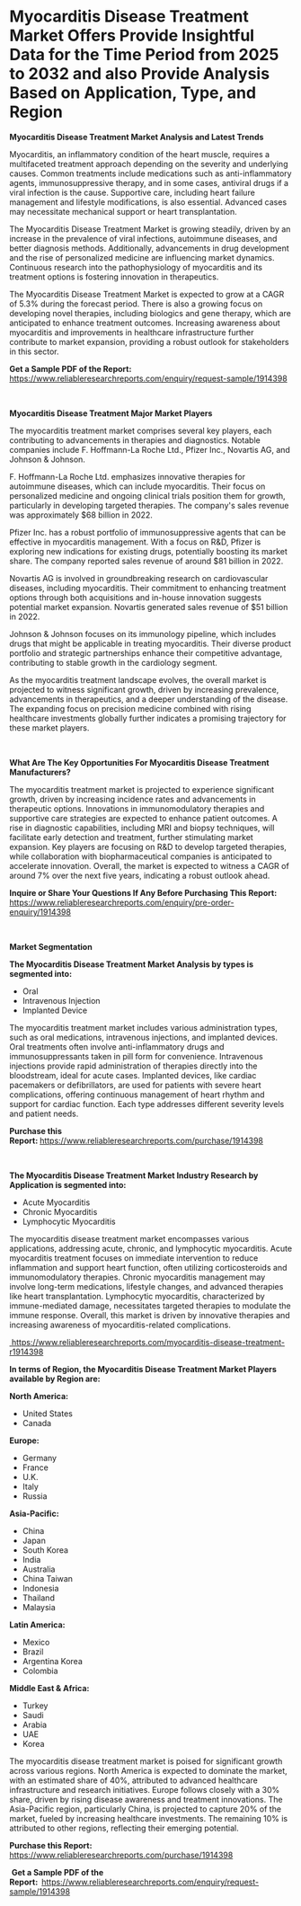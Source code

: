 <p><h1>Myocarditis Disease Treatment Market Offers Provide Insightful Data for the Time Period from 2025 to 2032 and also Provide Analysis Based on Application, Type, and Region</h1></p><p><strong>Myocarditis Disease Treatment Market Analysis and Latest Trends</strong></p>
<p><p>Myocarditis, an inflammatory condition of the heart muscle, requires a multifaceted treatment approach depending on the severity and underlying causes. Common treatments include medications such as anti-inflammatory agents, immunosuppressive therapy, and in some cases, antiviral drugs if a viral infection is the cause. Supportive care, including heart failure management and lifestyle modifications, is also essential. Advanced cases may necessitate mechanical support or heart transplantation.</p><p>The Myocarditis Disease Treatment Market is growing steadily, driven by an increase in the prevalence of viral infections, autoimmune diseases, and better diagnosis methods. Additionally, advancements in drug development and the rise of personalized medicine are influencing market dynamics. Continuous research into the pathophysiology of myocarditis and its treatment options is fostering innovation in therapeutics. </p><p>The Myocarditis Disease Treatment Market is expected to grow at a CAGR of 5.3% during the forecast period. There is also a growing focus on developing novel therapies, including biologics and gene therapy, which are anticipated to enhance treatment outcomes. Increasing awareness about myocarditis and improvements in healthcare infrastructure further contribute to market expansion, providing a robust outlook for stakeholders in this sector.</p></p>
<p><strong>Get a Sample PDF of the Report:&nbsp;</strong> <a href="https://www.reliableresearchreports.com/enquiry/request-sample/1914398?utm_campaign=2279&utm_medium=2&utm_source=Github&utm_content=ia&utm_term=13042025&utm_id=myocarditis-disease-treatment">https://www.reliableresearchreports.com/enquiry/request-sample/1914398</a></p>
<p>&nbsp;</p>
<p><strong>Myocarditis Disease Treatment Major Market Players</strong></p>
<p><p>The myocarditis treatment market comprises several key players, each contributing to advancements in therapies and diagnostics. Notable companies include F. Hoffmann-La Roche Ltd., Pfizer Inc., Novartis AG, and Johnson & Johnson.</p><p>F. Hoffmann-La Roche Ltd. emphasizes innovative therapies for autoimmune diseases, which can include myocarditis. Their focus on personalized medicine and ongoing clinical trials position them for growth, particularly in developing targeted therapies. The company's sales revenue was approximately $68 billion in 2022.</p><p>Pfizer Inc. has a robust portfolio of immunosuppressive agents that can be effective in myocarditis management. With a focus on R&D, Pfizer is exploring new indications for existing drugs, potentially boosting its market share. The company reported sales revenue of around $81 billion in 2022.</p><p>Novartis AG is involved in groundbreaking research on cardiovascular diseases, including myocarditis. Their commitment to enhancing treatment options through both acquisitions and in-house innovation suggests potential market expansion. Novartis generated sales revenue of $51 billion in 2022.</p><p>Johnson & Johnson focuses on its immunology pipeline, which includes drugs that might be applicable in treating myocarditis. Their diverse product portfolio and strategic partnerships enhance their competitive advantage, contributing to stable growth in the cardiology segment.</p><p>As the myocarditis treatment landscape evolves, the overall market is projected to witness significant growth, driven by increasing prevalence, advancements in therapeutics, and a deeper understanding of the disease. The expanding focus on precision medicine combined with rising healthcare investments globally further indicates a promising trajectory for these market players.</p></p>
<p>&nbsp;</p>
<p><strong>What Are The Key Opportunities For Myocarditis Disease Treatment Manufacturers?</strong></p>
<p><p>The myocarditis treatment market is projected to experience significant growth, driven by increasing incidence rates and advancements in therapeutic options. Innovations in immunomodulatory therapies and supportive care strategies are expected to enhance patient outcomes. A rise in diagnostic capabilities, including MRI and biopsy techniques, will facilitate early detection and treatment, further stimulating market expansion. Key players are focusing on R&D to develop targeted therapies, while collaboration with biopharmaceutical companies is anticipated to accelerate innovation. Overall, the market is expected to witness a CAGR of around 7% over the next five years, indicating a robust outlook ahead.</p></p>
<p><strong>Inquire or Share Your Questions If Any Before Purchasing This Report:</strong> <a href="https://www.reliableresearchreports.com/enquiry/pre-order-enquiry/1914398?utm_campaign=2279&utm_medium=2&utm_source=Github&utm_content=ia&utm_term=13042025&utm_id=myocarditis-disease-treatment">https://www.reliableresearchreports.com/enquiry/pre-order-enquiry/1914398</a></p>
<p>&nbsp;</p>
<p><strong>Market Segmentation</strong></p>
<p><strong>The Myocarditis Disease Treatment Market Analysis by types is segmented into:</strong></p>
<p><ul><li>Oral</li><li>Intravenous Injection</li><li>Implanted Device</li></ul></p>
<p><p>The myocarditis treatment market includes various administration types, such as oral medications, intravenous injections, and implanted devices. Oral treatments often involve anti-inflammatory drugs and immunosuppressants taken in pill form for convenience. Intravenous injections provide rapid administration of therapies directly into the bloodstream, ideal for acute cases. Implanted devices, like cardiac pacemakers or defibrillators, are used for patients with severe heart complications, offering continuous management of heart rhythm and support for cardiac function. Each type addresses different severity levels and patient needs.</p></p>
<p><strong>Purchase this Report:&nbsp;</strong><a href="https://www.reliableresearchreports.com/purchase/1914398?utm_campaign=2279&utm_medium=2&utm_source=Github&utm_content=ia&utm_term=13042025&utm_id=myocarditis-disease-treatment">https://www.reliableresearchreports.com/purchase/1914398</a></p>
<p>&nbsp;</p>
<p><strong>The Myocarditis Disease Treatment Market Industry Research by Application is segmented into:</strong></p>
<p><ul><li>Acute Myocarditis</li><li>Chronic Myocarditis</li><li>Lymphocytic Myocarditis</li></ul></p>
<p><p>The myocarditis disease treatment market encompasses various applications, addressing acute, chronic, and lymphocytic myocarditis. Acute myocarditis treatment focuses on immediate intervention to reduce inflammation and support heart function, often utilizing corticosteroids and immunomodulatory therapies. Chronic myocarditis management may involve long-term medications, lifestyle changes, and advanced therapies like heart transplantation. Lymphocytic myocarditis, characterized by immune-mediated damage, necessitates targeted therapies to modulate the immune response. Overall, this market is driven by innovative therapies and increasing awareness of myocarditis-related complications.</p></p>
<p><a href="https://www.reliableresearchreports.com/myocarditis-disease-treatment-r1914398?utm_campaign=2279&utm_medium=2&utm_source=Github&utm_content=ia&utm_term=13042025&utm_id=myocarditis-disease-treatment">&nbsp;https://www.reliableresearchreports.com/myocarditis-disease-treatment-r1914398</a></p>
<p><strong>In terms of Region, the Myocarditis Disease Treatment Market Players available by Region are:</strong></p>
<p>
    <p> <strong> North America: </strong>
        <ul>
            <li>United States</li>
            <li>Canada</li>
        </ul>
        </p> 
    <p> <strong> Europe: </strong>
        <ul>
            <li>Germany</li>
            <li>France</li>
            <li>U.K.</li>
            <li>Italy</li>
            <li>Russia</li>
        </ul>
        </p> 
    <p> <strong> Asia-Pacific: </strong>
        <ul>
            <li>China</li>
            <li>Japan</li>
            <li>South Korea</li>
            <li>India</li>
            <li>Australia</li>
            <li>China Taiwan</li>
            <li>Indonesia</li>
            <li>Thailand</li>
            <li>Malaysia</li>
        </ul>
        </p> 
    <p> <strong> Latin America: </strong>
        <ul>
            <li>Mexico</li>
            <li>Brazil</li>
            <li>Argentina Korea</li>
            <li>Colombia</li>
        </ul>
        </p> 
    <p> <strong> Middle East & Africa: </strong>
        <ul>
            <li>Turkey</li>
            <li>Saudi</li>
            <li>Arabia</li>
            <li>UAE</li>
            <li>Korea</li>
        </ul>
    </p>
    </p>
<p><p>The myocarditis disease treatment market is poised for significant growth across various regions. North America is expected to dominate the market, with an estimated share of 40%, attributed to advanced healthcare infrastructure and research initiatives. Europe follows closely with a 30% share, driven by rising disease awareness and treatment innovations. The Asia-Pacific region, particularly China, is projected to capture 20% of the market, fueled by increasing healthcare investments. The remaining 10% is attributed to other regions, reflecting their emerging potential.</p></p>
<p><strong>Purchase this Report: </strong><a href="https://www.reliableresearchreports.com/purchase/1914398?utm_campaign=2279&utm_medium=2&utm_source=Github&utm_content=ia&utm_term=13042025&utm_id=myocarditis-disease-treatment">https://www.reliableresearchreports.com/purchase/1914398</a></p>
<p>&nbsp;<strong>Get a Sample PDF of the Report:&nbsp;&nbsp;</strong><a href="https://www.reliableresearchreports.com/enquiry/request-sample/1914398?utm_campaign=2279&utm_medium=2&utm_source=Github&utm_content=ia&utm_term=13042025&utm_id=myocarditis-disease-treatment">https://www.reliableresearchreports.com/enquiry/request-sample/1914398</a></p>
<p><strong></strong></p>
<p><p></p><p></p><p></p></p>